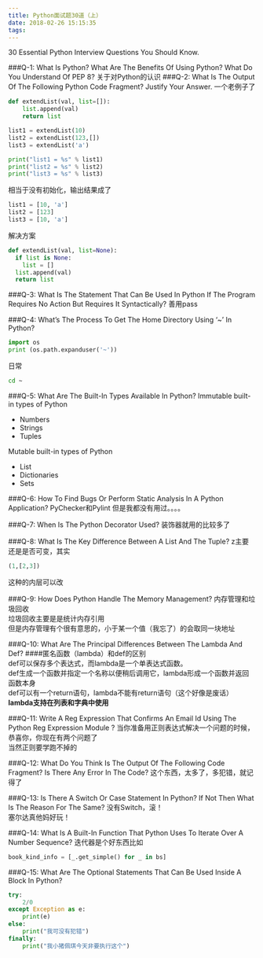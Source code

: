 ```yaml
---
title: Python面试题30道（上）
date: 2018-02-26 15:15:35
tags:
---
```

30 Essential Python Interview Questions You Should Know.

###Q-1: What Is Python? What Are The Benefits Of Using Python? What Do You Understand Of PEP 8?
关于对Python的认识
###Q-2: What Is The Output Of The Following Python Code Fragment? Justify Your Answer.
一个老例子了  
```python
def extendList(val, list=[]):
    list.append(val)
    return list  

list1 = extendList(10)
list2 = extendList(123,[])
list3 = extendList('a')  

print("list1 = %s" % list1)
print("list2 = %s" % list2)
print("list3 = %s" % list3)
```
相当于没有初始化，输出结果成了
```python
list1 = [10, 'a']
list2 = [123]
list3 = [10, 'a']
```
解决方案
```python
def extendList(val, list=None):
  if list is None:
    list = []
  list.append(val)
  return list
```

###Q-3: What Is The Statement That Can Be Used In Python If The Program Requires No Action But Requires It Syntactically?
善用pass

###Q-4: What’s The Process To Get The Home Directory Using ‘~’ In Python?
```python
import os
print (os.path.expanduser('~'))
```
日常
```bash
cd ~
```

###Q-5: What Are The Built-In Types Available In Python?
Immutable built-in types of Python  
*  Numbers  
*  Strings  
*  Tuples  

Mutable built-in types of Python  
*  List  
*  Dictionaries  
*  Sets  

###Q-6: How To Find Bugs Or Perform Static Analysis In A Python Application?
PyChecker和Pylint 但是我都没有用过。。。。

###Q-7: When Is The Python Decorator Used?
装饰器就用的比较多了

###Q-8: What Is The Key Difference Between A List And The Tuple?
z主要还是是否可变，其实
```python
(1,[2,3])
```
这种的内层可以改

###Q-9: How Does Python Handle The Memory Management?
内存管理和垃圾回收  
垃圾回收主要是是统计内存引用  
但是内存管理有个很有意思的，小于某一个值（我忘了）的会取同一块地址

###Q-10: What Are The Principal Differences Between The Lambda And Def?
####匿名函数（lambda）和def的区别   
def可以保存多个表达式，而lambda是一个单表达式函数。  
def生成一个函数并指定一个名称以便稍后调用它，lambda形成一个函数并返回函数本身  
def可以有一个return语句，lambda不能有return语句（这个好像是废话）  
**lambda支持在列表和字典中使用**

###Q-11: Write A Reg Expression That Confirms An Email Id Using The Python Reg Expression Module <Re>?
当你准备用正则表达式解决一个问题的时候，恭喜你，你现在有两个问题了  
当然正则要学跑不掉的

###Q-12: What Do You Think Is The Output Of The Following Code Fragment? Is There Any Error In The Code?
这个东西，太多了，多犯错，就记得了

###Q-13: Is There A Switch Or Case Statement In Python? If Not Then What Is The Reason For The Same?
没有Switch，滚！  
塞尔达真他妈好玩！

###Q-14:  What Is A Built-In Function That Python Uses To Iterate Over A Number Sequence?
迭代器是个好东西比如
```python
book_kind_info = [_.get_simple() for _ in bs]
```

###Q-15: What Are The Optional Statements That Can Be Used Inside A <Try-Except> Block In Python?
```python
try:
    2/0
except Exception as e:
    print(e)
else:
    print("我可没有犯错")
finally:
    print("我小猪佩琪今天非要执行这个")
```